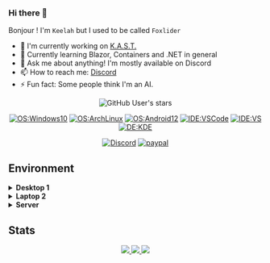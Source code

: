 ### Hi there 👋

<!--
**Foxlider/Foxlider** is a ✨ _special_ ✨ repository because its `README.md` (this file) appears on your GitHub profile.

Here are some ideas to get you started:

- 🔭 I’m currently working on ...
- 🌱 I’m currently learning ...
- 👯 I’m looking to collaborate on ...
- 🤔 I’m looking for help with ...
- 💬 Ask me about ...
- 📫 How to reach me: ...
- 😄 Pronouns: ...
- ⚡ Fun fact: ...
-->

Bonjour !
I'm `Keelah` but I used to be called `Foxlider`  

- 🔭 I'm currently working on [K.A.S.T.](https://github.com/Foxlider/KAST)
- 🌱 Currently learning Blazor, Containers and .NET in general
- 💬 Ask me about anything! I'm mostly available on Discord
- 📫 How to reach me: [Discord](https://discordapp.com/users/140195053241892864/)
- ⚡ Fun fact: Some people think I'm an AI.


<div align="center">
  
  ![GitHub User's stars](https://img.shields.io/github/stars/foxlider?style=flat-square&affiliations=OWNER%2CCOLLABORATOR&label=GH%20stars)

  [![OS:Windows10](https://img.shields.io/badge/OS-Windows10-blue?style=flat-square&logo=windows)](https://www.microsoft.com)
  [![OS:ArchLinux](https://img.shields.io/badge/OS-ArchLinux-blue?style=flat-square&logo=arch-linux)](https://archlinux.org)
  [![OS:Android12](https://img.shields.io/badge/OS-Android13-green?style=flat-square&logo=android)](https://www.android.com/)
  [![IDE:VSCode](https://img.shields.io/badge/IDE-VSCode-blue?style=flat-square&logo=visualstudiocode)](https://code.visualstudio.com/)
  [![IDE:VS](https://img.shields.io/badge/IDE-VisualStudio-%236a1b9a?style=flat-square&logo=VisualStudio)](https://visualstudio.microsoft.com/)
  [![DE:KDE](https://img.shields.io/badge/DE-KDE-blue?style=flat-square&logo=KDE)](https://kde.org)

  [![Discord](https://img.shields.io/badge/Discord-Keelah%234528-%235865F2%20?style=flat-square&logo=discord)](https://discordapp.com/users/140195053241892864/)
  [![paypal](https://img.shields.io/badge/PayPal-FoxliderAtom-blue?style=flat-square&logo=paypal)](paypal.me/FoxliderAtom)
</div>

## Environment
<details>
    <summary><strong>Desktop 1</strong></summary>
    <ul>
      <li>CPU: Intel Core i7-12700K (4.9GHz 8+4C X86_64)</li>
      <li>RAM: 32GB (DDR4-2133)</li>
      <li>SSD1: 512GB (860 EVO SATA)</li>
      <li>SSD2: 512GB (970 EVO NVMe)</li>
      <li>SSD3: 1TB (980 EVO NVMe)</li>
      <li>HDD1: 2TB (SATA)</li>
      <li>HDD2: 2TB (SATA)</li>
      <li>OS1: Windows 10</li>
      <li>OS2: Arch Linux</li>
    </ul>
  </details>
  <details>
    <summary><strong>Laptop 2</strong></summary>
    <ul>
      <li>CPU: AMD Ryzen 7 5800H (4.4GHz 8C X86_64)</li>
      <li>RAM: 16GB (LPDDR4-3200)</li>
      <li>SSD: 512GB (NVMe)</li>
      <li>OS1: Windows 11</li>
      <li>OS1: Arch Linux</li>
    </ul>
  </details>
  <details>
    <summary><strong>Server</strong></summary>
    <ul>
      <li>CPU: Intel Core i5-6600K (3.5GHz 4C X86_64)</li>
      <li>RAM: 32GB (DDR3)</li>
      <li>SSD1: 225GB (SATA)</li>
      <li>SSD1: 225GB (NVMe)</li>
      <li>HDD: 6TB (SATA 7200rpm)
      <li>OS2: Windows Server 2022</li>
    </ul>
  </details>    
    

## Stats
<div align="center">
  <a href="https://github.com/vn7n24fzkq/github-profile-summary-cards">
    <img src="http://github-profile-summary-cards.vercel.app/api/cards/profile-details?username=foxlider&theme=github" />
  </a>
  <a href="https://github.com/vn7n24fzkq/github-profile-summary-cards">
    <img src="https://github-profile-summary-cards.vercel.app/api/cards/stats?username=foxlider&theme=github" />
  </a>
  <a href="https://github.com/vn7n24fzkq/github-profile-summary-cards">
    <img src="https://github-profile-summary-cards.vercel.app/api/cards/repos-per-language?username=foxlider&theme=github" />
  </a>
</div>
